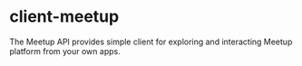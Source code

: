 # client-meetup
The Meetup API provides simple client for exploring and interacting Meetup platform from your own apps.
